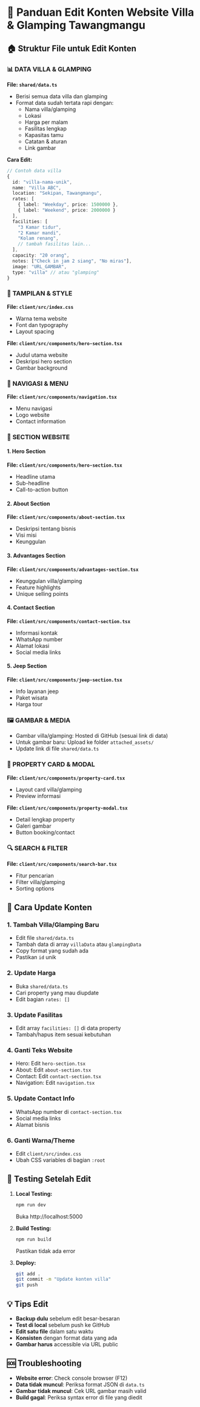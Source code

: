# 📝 Panduan Edit Konten Website Villa & Glamping Tawangmangu

## 🏠 Struktur File untuk Edit Konten

### 📊 **DATA VILLA & GLAMPING**
**File: `shared/data.ts`**
- Berisi semua data villa dan glamping
- Format data sudah tertata rapi dengan:
  - Nama villa/glamping
  - Lokasi
  - Harga per malam
  - Fasilitas lengkap
  - Kapasitas tamu
  - Catatan & aturan
  - Link gambar

**Cara Edit:**
```typescript
// Contoh data villa
{
  id: "villa-nama-unik",
  name: "Villa ABC", 
  location: "Sekipan, Tawangmangu",
  rates: [
    { label: "Weekday", price: 1500000 },
    { label: "Weekend", price: 2000000 }
  ],
  facilities: [
    "3 Kamar tidur",
    "2 Kamar mandi",
    "Kolam renang",
    // tambah fasilitas lain...
  ],
  capacity: "20 orang",
  notes: ["Check in jam 2 siang", "No miras"],
  image: "URL_GAMBAR",
  type: "villa" // atau "glamping"
}
```

### 🎨 **TAMPILAN & STYLE**
**File: `client/src/index.css`**
- Warna tema website
- Font dan typography
- Layout spacing

**File: `client/src/components/hero-section.tsx`**
- Judul utama website
- Deskripsi hero section
- Gambar background

### 📱 **NAVIGASI & MENU**
**File: `client/src/components/navigation.tsx`**
- Menu navigasi
- Logo website
- Contact information

### 🏡 **SECTION WEBSITE**

#### **1. Hero Section**
**File: `client/src/components/hero-section.tsx`**
- Headline utama
- Sub-headline
- Call-to-action button

#### **2. About Section** 
**File: `client/src/components/about-section.tsx`**
- Deskripsi tentang bisnis
- Visi misi
- Keunggulan

#### **3. Advantages Section**
**File: `client/src/components/advantages-section.tsx`**  
- Keunggulan villa/glamping
- Feature highlights
- Unique selling points

#### **4. Contact Section**
**File: `client/src/components/contact-section.tsx`**
- Informasi kontak
- WhatsApp number
- Alamat lokasi
- Social media links

#### **5. Jeep Section**
**File: `client/src/components/jeep-section.tsx`**
- Info layanan jeep
- Paket wisata
- Harga tour

### 🖼️ **GAMBAR & MEDIA**
- Gambar villa/glamping: Hosted di GitHub (sesuai link di data)
- Untuk gambar baru: Upload ke folder `attached_assets/`
- Update link di file `shared/data.ts`

### 🎯 **PROPERTY CARD & MODAL**
**File: `client/src/components/property-card.tsx`**
- Layout card villa/glamping
- Preview informasi

**File: `client/src/components/property-modal.tsx`**
- Detail lengkap property
- Galeri gambar
- Button booking/contact

### 🔍 **SEARCH & FILTER**
**File: `client/src/components/search-bar.tsx`**
- Fitur pencarian
- Filter villa/glamping
- Sorting options

## 🚀 Cara Update Konten

### 1. **Tambah Villa/Glamping Baru**
- Edit file `shared/data.ts`
- Tambah data di array `villaData` atau `glampingData`
- Copy format yang sudah ada
- Pastikan `id` unik

### 2. **Update Harga**
- Buka `shared/data.ts` 
- Cari property yang mau diupdate
- Edit bagian `rates: []`

### 3. **Update Fasilitas**
- Edit array `facilities: []` di data property
- Tambah/hapus item sesuai kebutuhan

### 4. **Ganti Teks Website**
- Hero: Edit `hero-section.tsx`
- About: Edit `about-section.tsx` 
- Contact: Edit `contact-section.tsx`
- Navigation: Edit `navigation.tsx`

### 5. **Update Contact Info**
- WhatsApp number di `contact-section.tsx`
- Social media links
- Alamat bisnis

### 6. **Ganti Warna/Theme**
- Edit `client/src/index.css`
- Ubah CSS variables di bagian `:root`

## 📱 Testing Setelah Edit

1. **Local Testing:**
   ```bash
   npm run dev
   ```
   Buka http://localhost:5000

2. **Build Testing:**
   ```bash
   npm run build
   ```
   Pastikan tidak ada error

3. **Deploy:**
   ```bash
   git add .
   git commit -m "Update konten villa"
   git push
   ```

## 💡 Tips Edit

- **Backup dulu** sebelum edit besar-besaran
- **Test di local** sebelum push ke GitHub
- **Edit satu file** dalam satu waktu
- **Konsisten** dengan format data yang ada
- **Gambar harus** accessible via URL public

## 🆘 Troubleshooting

- **Website error**: Check console browser (F12)
- **Data tidak muncul**: Periksa format JSON di `data.ts`
- **Gambar tidak muncul**: Cek URL gambar masih valid
- **Build gagal**: Periksa syntax error di file yang diedit
